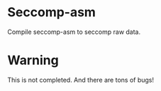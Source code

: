 # Seccomp-asm

Compile seccomp-asm to seccomp raw data.

# Warning

This is not completed. And there are tons of bugs!
